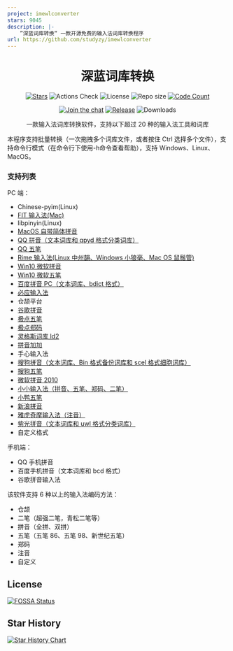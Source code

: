 ```yaml
---
project: imewlconverter
stars: 9045
description: |-
    ”深蓝词库转换“ 一款开源免费的输入法词库转换程序
url: https://github.com/studyzy/imewlconverter
---
```


<div align="center">

# 深蓝词库转换

[![Stars](https://img.shields.io/github/stars/studyzy/imewlconverter)](https://github.com/studyzy/imewlconverter/stargazers)
![Actions Check](https://github.com/studyzy/imewlconverter/actions/workflows/commit.yml/badge.svg)
![License](https://img.shields.io/github/license/studyzy/imewlconverter)
![Repo size](https://img.shields.io/github/repo-size/studyzy/imewlconverter)
[![Code Count](https://tokei.rs/b1/github/studyzy/imewlconverter)](https://github.com/studyzy/imewlconverter)

[![Join the chat](https://badges.gitter.im/studyzy/imewlconverter.svg)](https://gitter.im/studyzy/imewlconverter?utm_source=badge&utm_medium=badge&utm_campaign=pr-badge&utm_content=badge)
[![Release](https://badgen.net/github/release/studyzy/imewlconverter)](https://github.com/studyzy/imewlconverter/releases)
![Downloads](https://badgen.net/github/assets-dl/studyzy/imewlconverter)

一款输入法词库转换软件，支持以下超过 20 种的输入法工具和词库

</div>

本程序支持批量转换（一次拖拽多个词库文件，或者按住 Ctrl 选择多个文件），支持命令行模式（在命令行下使用-h命令查看帮助），支持 Windows、Linux、MacOS。

### 支持列表

PC 端：

- Chinese-pyim(Linux)
- [FIT 输入法(Mac)](https://github.com/studyzy/imewlconverter/wiki/FIT)
- libpinyin(Linux)
- [MacOS 自带简体拼音](https://github.com/studyzy/imewlconverter/wiki/MacPlist)
- [QQ 拼音（文本词库和 qpyd 格式分类词库）](https://github.com/studyzy/imewlconverter/wiki/QQ_Pinyin_Win)
- [QQ 五笔](https://github.com/studyzy/imewlconverter/wiki/QQ_Wubi)
- [Rime 输入法(Linux 中州韻、Windows 小狼毫、Mac OS 鼠鬚管)](https://github.com/studyzy/imewlconverter/wiki/Rime)
- [Win10 微软拼音](https://github.com/studyzy/imewlconverter/wiki/Win10Ms_Pinyin)
- [Win10 微软五笔](https://github.com/studyzy/imewlconverter/wiki/Win10Ms_Wubi)
- [百度拼音 PC（文本词库、bdict 格式）](https://github.com/studyzy/imewlconverter/wiki/Baidu_PC)
- [必应输入法](https://github.com/studyzy/imewlconverter/wiki/Engkoo)
- 仓颉平台
- [谷歌拼音](https://github.com/studyzy/imewlconverter/wiki/Google_Pinyin)
- [极点五笔](https://github.com/studyzy/imewlconverter/wiki/Jidian)
- [极点郑码](https://github.com/studyzy/imewlconverter/wiki/Jidian)
- [灵格斯词库 ld2](https://github.com/studyzy/imewlconverter/wiki/Lingoes_Ld2)
- [拼音加加](https://github.com/studyzy/imewlconverter/wiki/Pinyin_Jiajia)
- 手心输入法
- [搜狗拼音（文本词库、Bin 格式备份词库和 scel 格式细胞词库）](https://github.com/studyzy/imewlconverter/wiki/Sougou_Pinyin)
- [搜狗五笔](https://github.com/studyzy/imewlconverter/wiki/Sougou_Wubi)
- [微软拼音 2010](https://github.com/studyzy/imewlconverter/wiki/Ms_Pinyin)
- [小小输入法（拼音、五笔、郑码、二笔）](https://github.com/studyzy/imewlconverter/wiki/Xiaoxiao)
- [小鸭五笔](https://github.com/studyzy/imewlconverter/wiki/Xiaoya_Wubi)
- [新浪拼音](https://github.com/studyzy/imewlconverter/wiki/Sina_Pinyin)
- [雅虎奇摩输入法（注音）](https://github.com/studyzy/imewlconverter/wiki/Yahoo)
- [紫光拼音（文本词库和 uwl 格式分类词库）](https://github.com/studyzy/imewlconverter/wiki/Ziguang_Pinyin)
- 自定义格式

手机端：

- QQ 手机拼音
- 百度手机拼音（文本词库和 bcd 格式）
- 谷歌拼音输入法

该软件支持 6 种以上的输入法编码方法：

- 仓颉
- 二笔（超强二笔，青松二笔等）
- 拼音（全拼、双拼）
- 五笔（五笔 86、五笔 98、新世纪五笔）
- 郑码
- 注音
- 自定义

## License

[![FOSSA Status](https://app.fossa.com/api/projects/git%2Bgithub.com%2Fstudyzy%2Fimewlconverter.svg?type=large)](https://app.fossa.com/projects/git%2Bgithub.com%2Fstudyzy%2Fimewlconverter?ref=badge_large)

## Star History

[![Star History Chart](https://api.star-history.com/svg?repos=studyzy/imewlconverter&type=Date)](https://star-history.com/#studyzy/imewlconverter&Date)

